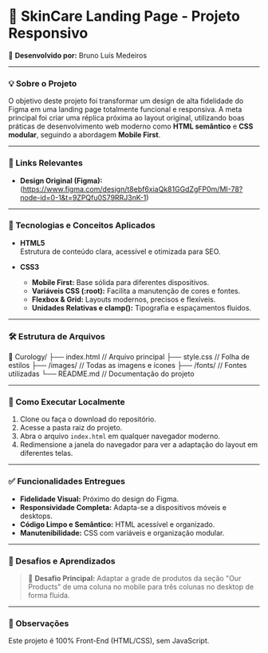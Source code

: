 # 🧴 SkinCare Landing Page - Projeto Responsivo

👤 **Desenvolvido por:** Bruno Luís Medeiros

---

### 💡 Sobre o Projeto
O objetivo deste projeto foi transformar um design de alta fidelidade do Figma em uma landing page totalmente funcional e responsiva. A meta principal foi criar uma réplica próxima ao layout original, utilizando boas práticas de desenvolvimento web moderno como **HTML semântico** e **CSS modular**, seguindo a abordagem **Mobile First**.

---

### 🔗 Links Relevantes
* **Design Original (Figma):** (https://www.figma.com/design/t8ebf6xiaQk81GGdZgFP0m/MI-78?node-id=0-1&t=9ZPQfu0S79RRJ3nK-1)

---

### 🎯 Tecnologias e Conceitos Aplicados
* **HTML5**  
  Estrutura de conteúdo clara, acessível e otimizada para SEO.

* **CSS3**  
  * **Mobile First:** Base sólida para diferentes dispositivos.  
  * **Variáveis CSS (:root):** Facilita a manutenção de cores e fontes.  
  * **Flexbox & Grid:** Layouts modernos, precisos e flexíveis.  
  * **Unidades Relativas e clamp():** Tipografia e espaçamentos fluidos.  

---

### 🛠️ Estrutura de Arquivos
📁 Curology/
├── index.html // Arquivo principal
├── style.css // Folha de estilos
├── /images/ // Todas as imagens e ícones
├── /fonts/ // Fontes utilizadas
└── README.md // Documentação do projeto


---

### 🚀 Como Executar Localmente
1. Clone ou faça o download do repositório.  
2. Acesse a pasta raiz do projeto.  
3. Abra o arquivo `index.html` em qualquer navegador moderno.  
4. Redimensione a janela do navegador para ver a adaptação do layout em diferentes telas.

---

### ✅ Funcionalidades Entregues
* **Fidelidade Visual:** Próximo do design do Figma.  
* **Responsividade Completa:** Adapta-se a dispositivos móveis e desktops.  
* **Código Limpo e Semântico:** HTML acessível e organizado.  
* **Manutenibilidade:** CSS com variáveis e organização modular.  

---

### 🧠 Desafios e Aprendizados
> 💪 **Desafio Principal:** Adaptar a grade de produtos da seção "Our Products" de uma coluna no mobile para três colunas no desktop de forma fluida.  
---

### 📌 Observações
Este projeto é 100% Front-End (HTML/CSS), sem JavaScript.
